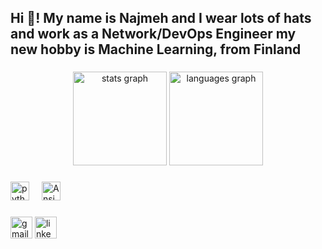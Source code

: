 <h2 align="left">Hi 👋! My name is Najmeh and I wear lots of hats and work as a Network/DevOps Engineer my new hobby is Machine Learning, from Finland</h2>

###

<div align="center">
  <img src="https://github-readme-stats.vercel.app/api?username=NaghmeM&hide_title=false&hide_rank=false&show_icons=true&include_all_commits=true&count_private=true&disable_animations=false&theme=dracula&locale=en&hide_border=false" height="150" alt="stats graph"  />
  <img src="https://github-readme-stats.vercel.app/api/top-langs?username=NaghmeM&locale=en&hide_title=false&layout=compact&card_width=320&langs_count=5&theme=dracula&hide_border=false" height="150" alt="languages graph"  />
</div>


###

<div align="left">
  <img src="https://www.python.org/static/community_logos/python-logo-inkscape.svg" height="30" alt="python logo"  />
  <img width="12" />
  <img src="https://www.ansible.com/hubfs/2017_Images/BrandPage/Brand-Assets/Community/Ansible-Mark-RGB_Black.svg?hsLang=en-us" height="30" alt="Ansible logo"  />
  <img width="12" />

</div>

###

<div align="left">

  <img src="https://img.shields.io/static/v1?message=Gmail&logo=gmail&label=&color=D14836&logoColor=white&labelColor=&style=for-the-badge" height="35" alt="gmail logo"  />
  <img src="https://img.shields.io/static/v1?message=LinkedIn&logo=linkedin&label=&color=0077B5&logoColor=white&labelColor=&style=for-the-badge" height="35" alt="linkedin logo"  />
</div>

###
